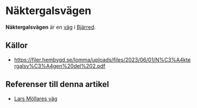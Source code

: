 # Näktergalsvägen

**Näktergalsvägen** är en [väg](väg) i [Bjärred](bjärred).

<!-- TODO: Lägg till mer innehåll från källorna -->

## Källor

* <https://filer.hembygd.se/lomma/uploads/files/2023/06/01/N%C3%A4ktergalsv%C3%A4gen%20del%202.pdf>

## Referenser till denna artikel

* [Lars Möllares väg](lars%20möllares%20väg)

